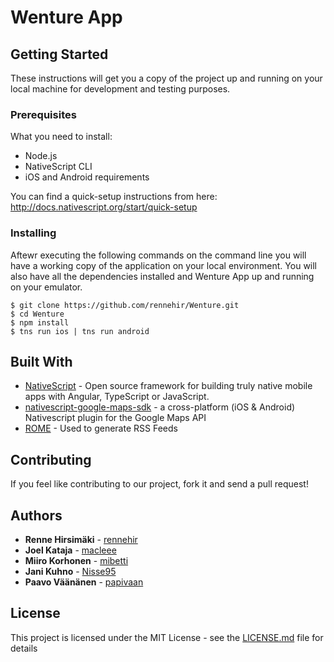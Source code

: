 # Wenture App
<!---
One Paragraph of project description goes here
--->

## Getting Started

These instructions will get you a copy of the project up and running on your local machine for development and testing purposes.

### Prerequisites

What you need to install:
* Node.js
* NativeScript CLI
* iOS and Android requirements

You can find a quick-setup instructions from here: http://docs.nativescript.org/start/quick-setup


### Installing

Aftewr executing the following commands on the command line you will have a working copy of the application on your local environment. You will also have all the dependencies installed and Wenture App up and running on your emulator.

```
$ git clone https://github.com/rennehir/Wenture.git
$ cd Wenture
$ npm install
$ tns run ios | tns run android
```

## Built With

* [NativeScript](https://www.nativescript.org) - Open source framework for building truly native mobile apps with Angular, TypeScript or JavaScript.
* [nativescript-google-maps-sdk](https://github.com/dapriett/nativescript-google-maps-sdk) - a cross-platform (iOS & Android) Nativescript plugin for the Google Maps API
* [ROME](https://rometools.github.io/rome/) - Used to generate RSS Feeds


## Contributing

If you feel like contributing to our project, fork it and send a pull request!


## Authors

* **Renne Hirsimäki** - [rennehir](https://github.com/rennehir)
* **Joel Kataja** - [macleee](https://github.com/macleee)
* **Miiro Korhonen** - [mibetti](https://github.com/mibetti)
* **Jani Kuhno** - [Nisse95](https://github.com/Nisse95)
* **Paavo Väänänen** - [papivaan](https://github.com/papivaan)


## License

This project is licensed under the MIT License - see the [LICENSE.md](LICENSE.md) file for details

